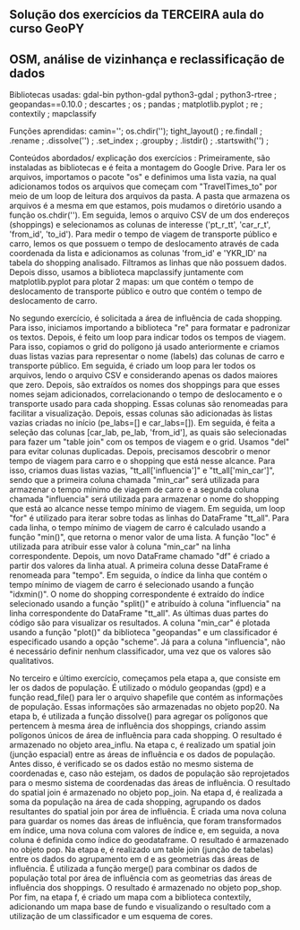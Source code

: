 ## Solução dos exercícios da TERCEIRA aula do curso GeoPY
## OSM, análise de vizinhança e reclassificação de dados

Bibliotecas usadas: gdal-bin python-gdal python3-gdal ; python3-rtree ; geopandas==0.10.0 ; descartes ; os ; pandas ; matplotlib.pyplot ; re ; contextily ; mapclassify

Funções aprendidas: camin=''; os.chdir(''); tight_layout() ; re.findall ; .rename ; .dissolve('') ; .set_index ; .groupby ; .listdir() ; .startswith('') ; 

Conteúdos abordados/ explicação dos exercícios : 
Primeiramente, são instaladas as bibliotecas e é feita a montagem do Google Drive. Para ler os arquivos, importamos o pacote "os" e definimos uma lista vazia, na qual adicionamos todos os arquivos que começam com "TravelTimes_to" por meio de um loop de leitura dos arquivos da pasta. A pasta que armazena os arquivos é a mesma em que estamos, pois mudamos o diretório usando a função os.chdir('').
Em seguida, lemos o arquivo CSV de um dos endereços (shoppings) e selecionamos as colunas de interesse ('pt_r_tt', 'car_r_t', 'from_id', 'to_id'). Para medir o tempo de viagem de transporte público e carro, lemos os que possuem o tempo de deslocamento através de cada coordenada da lista e adicionamos as colunas 'from_id' e 'YKR_ID' na tabela do shopping analisado. Filtramos as linhas que não possuem dados.
Depois disso, usamos a biblioteca mapclassify juntamente com matplotlib.pyplot para plotar 2 mapas: um que contém o tempo de deslocamento de transporte público e outro que contém o tempo de deslocamento de carro.

No segundo exercício, é solicitada a área de influência de cada shopping. Para isso, iniciamos importando a biblioteca "re" para formatar e padronizar os textos. Depois, é feito um loop para indicar todos os tempos de viagem. Para isso, copiamos o grid do polígono já usado anteriormente e criamos duas listas vazias para representar o nome (labels) das colunas de carro e transporte público. Em seguida, é criado um loop para ler todos os arquivos, lendo o arquivo CSV e considerando apenas os dados maiores que zero. Depois, são extraídos os nomes dos shoppings para que esses nomes sejam adicionados, correlacionando o tempo de deslocamento e o transporte usado para cada shopping. Essas colunas são renomeadas para facilitar a visualização. Depois, essas colunas são adicionadas às listas vazias criadas no início (pe_labs=[] e car_labs=[]). Em seguida, é feita a seleção das colunas [car_lab, pe_lab, 'from_id'], as quais são selecionadas para fazer um "table join" com os tempos de viagem e o grid. Usamos "del" para evitar colunas duplicadas. Depois, precisamos descobrir o menor tempo de viagem para carro e o shopping que está nesse alcance. Para isso, criamos duas listas vazias, "tt_all['influencia']" e "tt_all['min_car']", sendo que a primeira coluna chamada "min_car" será utilizada para armazenar o tempo mínimo de viagem de carro e a segunda coluna chamada "influencia" será utilizada para armazenar o nome do shopping que está ao alcance nesse tempo mínimo de viagem.
Em seguida, um loop "for" é utilizado para iterar sobre todas as linhas do DataFrame "tt_all". Para cada linha, o tempo mínimo de viagem de carro é calculado usando a função "min()", que retorna o menor valor de uma lista. A função "loc" é utilizada para atribuir esse valor à coluna "min_car" na linha correspondente. Depois, um novo DataFrame chamado "df" é criado a partir dos valores da linha atual. A primeira coluna desse DataFrame é renomeada para "tempo". Em seguida, o índice da linha que contém o tempo mínimo de viagem de carro é selecionado usando a função "idxmin()". O nome do shopping correspondente é extraído do índice selecionado usando a função "split()" e atribuído à coluna "influencia" na linha correspondente do DataFrame "tt_all". As últimas duas partes do código são para visualizar os resultados. A coluna "min_car" é plotada usando a função "plot()" da biblioteca "geopandas" e um classificador é especificado usando a opção "scheme". Já para a coluna "influencia", não é necessário definir nenhum classificador, uma vez que os valores são qualitativos.

No terceiro e último exercício, começamos pela etapa a, que consiste em ler os dados de população. É utilizado o módulo geopandas (gpd) e a função read_file() para ler o arquivo shapefile que contém as informações de população. Essas informações são armazenadas no objeto pop20. Na etapa b, é utilizada a função dissolve() para agregar os polígonos que pertencem à mesma área de influência dos shoppings, criando assim polígonos únicos de área de influência para cada shopping. O resultado é armazenado no objeto area_influ. Na etapa c, é realizado um spatial join (junção espacial) entre as áreas de influência e os dados de população. Antes disso, é verificado se os dados estão no mesmo sistema de coordenadas e, caso não estejam, os dados de população são reprojetados para o mesmo sistema de coordenadas das áreas de influência. O resultado do spatial join é armazenado no objeto pop_join. Na etapa d, é realizada a soma da população na área de cada shopping, agrupando os dados resultantes do spatial join por área de influência. É criada uma nova coluna para guardar os nomes das áreas de influência, que foram transformados em índice, uma nova coluna com valores de índice e, em seguida, a nova coluna é definida como índice do geodataframe. O resultado é armazenado no objeto pop. Na etapa e, é realizado um table join (junção de tabelas) entre os dados do agrupamento em d e as geometrias das áreas de influência. É utilizada a função merge() para combinar os dados de população total por área de influência com as geometrias das áreas de influência dos shoppings. O resultado é armazenado no objeto pop_shop. Por fim, na etapa f, é criado um mapa com a biblioteca contextily, adicionando um mapa base de fundo e visualizando o resultado com a utilização de um classificador e um esquema de cores.
